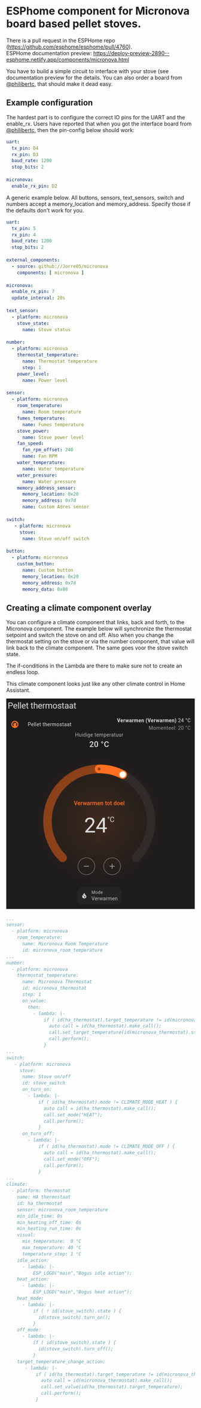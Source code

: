# ESPhome component for Micronova board based pellet stoves. 

There is a pull request in the ESPHome repo (https://github.com/esphome/esphome/pull/4760).<br>
ESPHome documentation preview: https://deploy-preview-2890--esphome.netlify.app/components/micronova.html

You have to build a simple circuit to interface with your stove (see documentation preview for the details. You can also order a board from 
[@philibertc](https://github.com/philibertc), that should make it dead easy.

## Example configuration

The hardest part is to configure the correct IO pins for the UART and the enable_rx. 
Users have reported that when you got the interface board from [@philibertc](https://github.com/philibertc), then the pin-config below should work:

```yaml
uart:
  tx_pin: D4
  rx_pin: D3
  baud_rate: 1200
  stop_bits: 2

micronova:
  enable_rx_pin: D2
```

A generic example below. All buttons, sensors, text_sensors, switch and numbers accept a memory_location and memory_address. Specify those if the defaults don't work for you.

```yaml
uart:
  tx_pin: 5
  rx_pin: 4
  baud_rate: 1200
  stop_bits: 2

external_components:
  - source: github://Jorre05/micronova
    components: [ micronova ]

micronova:
  enable_rx_pin: 7
  update_interval: 20s

text_sensor:
  - platform: micronova
    stove_state:
      name: Stove status

number:
  - platform: micronova
    thermostat_temperature:
      name: Thermostat temperature
      step: 1
    power_level:
      name: Power level

sensor:
  - platform: micronova
    room_temperature:
      name: Room temperature
    fumes_temperature:
      name: Fumes temperature
    stove_power:
      name: Stove power level
    fan_speed:
      fan_rpm_offset: 240
      name: Fan RPM
    water_temperature:
      name: Water temperature
    water_pressure:
      name: Water pressure
    memory_address_sensor:
      memory_location: 0x20
      memory_address: 0x7d
      name: Custom Adres sensor

switch:
   - platform: micronova
     stove:
      name: Stove on/off switch

button:
  - platform: micronova
    custom_button:
      name: Custom button
      memory_location: 0x20
      memory_address: 0x7d
      memory_data: 0x08

```

## Creating a climate component overlay

You can configure a climate component that links, back and forth, to the Micronova component. The example below will synchronize the thermostat setpoint and switch the stove on and off. Also when you change the thermostat setting on the stove or via the number component, that value will link back to the climate component. The same goes voor the stove switch state. 

  The if-conditions in the Lambda are there to make sure not to create an endless loop.

  This climate component looks just like any other climate control in Home Assistant.

![Climate screenshot](images/climate_pellet.png?raw=true "Climate overlay")

```yaml
...
sensor:
  - platform: micronova
    room_temperature:
      name: Micronova Room Temperature
      id: micronova_room_temperature
...
number:
  - platform: micronova
    thermostat_temperature:
      name: Micronova Thermostat
      id: micronova_thermostat
      step: 1
      on_value:
        then:
          - lambda: |-
              if ( id(ha_thermostat).target_temperature != id(micronova_thermostat).state ) {
                auto call = id(ha_thermostat).make_call();
                call.set_target_temperature(id(micronova_thermostat).state);
                call.perform();
              }
...
switch:
   - platform: micronova
     stove:
      name: Stove on/off
      id: stove_switch
      on_turn_on:
        - lambda: |-
            if ( id(ha_thermostat).mode != CLIMATE_MODE_HEAT ) {
              auto call = id(ha_thermostat).make_call();
              call.set_mode("HEAT");
              call.perform();
            }
      on_turn_off:
        - lambda: |-
            if ( id(ha_thermostat).mode != CLIMATE_MODE_OFF ) {
              auto call = id(ha_thermostat).make_call();
              call.set_mode("OFF");
              call.perform();
            }
...
climate:
  - platform: thermostat
    name: HA thermostaat
    id: ha_thermostat
    sensor: micronova_room_temperature
    min_idle_time: 0s
    min_heating_off_time: 0s
    min_heating_run_time: 0s
    visual:
      min_temperature:  0 °C
      max_temperature: 40 °C
      temperature_step: 1 °C
    idle_action:
      - lambda: |-
          ESP_LOGD("main","Bogus idle action");
    heat_action:
      - lambda: |-
          ESP_LOGD("main","Bogus heat action");
    heat_mode:
      - lambda: |-
          if ( ! id(stove_switch).state ) {
            id(stove_switch).turn_on();
          }
    off_mode:
      - lambda: |-
          if ( id(stove_switch).state ) {
            id(stove_switch).turn_off();
          }
    target_temperature_change_action:
       - lambda: |-
           if ( id(ha_thermostat).target_temperature != id(micronova_thermostat).state ) {
             auto call = id(micronova_thermostat).make_call();
             call.set_value(id(ha_thermostat).target_temperature);
             call.perform();
           }
```
